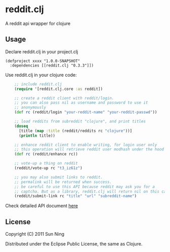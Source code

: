 # reddit.clj

A reddit api wrapper for clojure

## Usage

Declare reddit.clj in your project.clj

    (defproject xxxx "1.0.0-SNAPSHOT"
      :dependencies [[reddit.clj "0.3.3"]])

Use reddit.clj in your clojure code:

``` clojure
    ;; include reddit.clj
    (require '[reddit.clj.core :as reddit])

    ;; create a reddit client with reddit/login.
    ;; you can also pass nil as username and password to use it
    ;; anonymously
    (def rc (reddit/login "your-reddit-name" "your-reddit-passwd"))

    ;; load reddits from subreddit "clojure", and print titles
    (doseq 
      [title (map :title (reddit/reddits rc "clojure"))] 
      (println title))

    ;; enhance reddit client to enable writing, for login user only
    ;; this operation will retrieve reddit user modhash under the hood
    (def rc (reddit/enhance rc))

    ;; vote-up a thing on reddit
    (reddit/vote-up rc "t3_iz61z")

    ;; you may also submit links to reddit.
    ;; permalink will be returned when success.
    ;; be careful to use this API because reddit may ask you for a 
    ;; captcha. But as a library, reddit.clj will return nil on this case.
    (reddit/submit-link rc "title" "url" "subreddit-name")
```

Check detailed API document [here](http://sunng87.github.com/reddit.clj/)

## License

Copyright (C) 2011 Sun Ning

Distributed under the Eclipse Public License, the same as Clojure.
